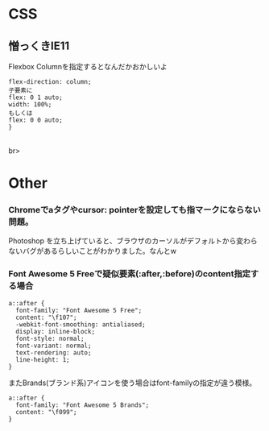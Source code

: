 # CSS

## 憎っくきIE11
Flexbox Columnを指定するとなんだかおかしいよ
```
flex-direction: column;
子要素に
flex: 0 1 auto;
width: 100%;
もしくは
flex: 0 0 auto;
}
```
<br>br>


# Other

### Chromeでaタグやcursor: pointerを設定しても指マークにならない問題。
Photoshop を立ち上げていると、ブラウザのカーソルがデフォルトから変わらないバグがあるらしいことがわかりました。なんとw


### Font Awesome 5 Freeで疑似要素(:after,:before)のcontent指定する場合
```
a::after {
  font-family: "Font Awesome 5 Free";
  content: "\f107";
  -webkit-font-smoothing: antialiased;
  display: inline-block;
  font-style: normal;
  font-variant: normal;
  text-rendering: auto;
  line-height: 1;
}
```
またBrands(ブランド系)アイコンを使う場合はfont-familyの指定が違う模様。
```
a::after {
  font-family: "Font Awesome 5 Brands";
  content: "\f099";
}
```
